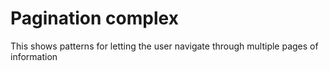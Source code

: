 # Pagination complex

This shows patterns for letting the user navigate through multiple pages of information
